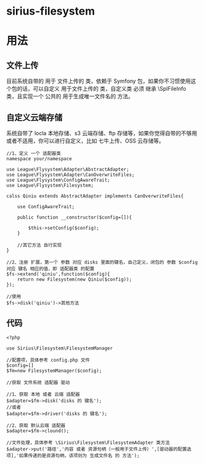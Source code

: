 # sirius-filesystem #


用法 
===

文件上传
---
目前系统自带的 用于 文件上传的 类，依赖于 Symfony 包，如果你不习惯使用这个包的话，可以自定义 用于文件上传的 类，自定义类 必须 继承 \SplFileInfo 类，且实现一个 公共的 用于生成唯一文件名的 方法。


自定义云端存储
---
系统自带了 locla 本地存储、s3 云端存储、ftp 存储等，如果你觉得自带的不够用或者不适用，你可以进行自定义，比如 七牛上传、OSS 云存储等。

    //1、定义 一个 适配器类
    namespace your/namespace
        
    use League\Flysystem\Adapter\AbstractAdapter;
    use League\Flysystem\Adapter\CanOverwriteFiles;
    use League\Flysystem\ConfigAwareTrait;
    use League\Flysystem\Filesystem;
        
    calss Qiniu extends AbstractAdapter implements CanOverwriteFiles{
        
        use ConfigAwareTrait;
            
        public function __constructor($config=[]){
            
            $this->setConfig($config);
        }
        
        //其它方法 自行实现
    }
        
    //2、注册 扩展，第一个 参数 对应 disks 里面的键名，自己定义，闭包的 参数 $config 对应 键名 相应的值，即 适配器类 的配置 
    $fs->extend('qiniu',function($config){
        return new Filesystem(new Qiniu($config));
    });
        
    //使用
    $fs->disk('qiniu')->其他方法
    



代码
---


    <?php
        
    use Sirius\Filesystem\FilesystemManager
        
    //配置项，具体参考 config.php 文件
    $config=[]
    $fm=new FilesystemManager($config);
        
    //获取 文件系统 适配器 驱动
        
    //1、获取 本地 或者 云端 适配器
    $adapter=$fm->disk('disks 的 键名');
    //或者
    $adapter=$fm->driver('disks 的 键名');
        
    //2、获取 默认云端 适配器
    $adapter=$fm->clound();
        
    //文件处理，具体参考 \Sirius\Filesystem\FilesystemAdapter 类方法
    $adapter->put('路径','内容 或者 资源句柄（一般用于文件上传）',[驱动器的配置选项],'如果传递的是资源句柄，该项则为 生成文件名 的 方法');
    
    
    
    
    
    
    


